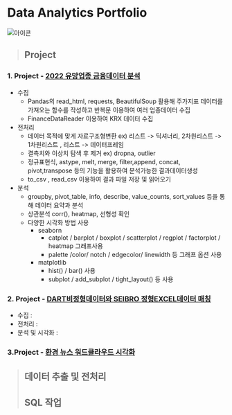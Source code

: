 # Data Analytics Portfolio
![아이콘](https://cdn.iconscout.com/icon/premium/png-256-thumb/data-analysis-1565652-1327717.png)

> ## Project
 ### 1. Project - [2022 유망업종 금융데이터 분석](https://github.com/jieunlee-hi/Portfolio/tree/main/finance_naver)
 * 수집
   * Pandas의 read_html, requests, BeautifulSoup 활용해 주가지표 데이터를 가져오는 함수를 작성하고 반복문 이용하여 여러 업종데이터 수집
   * FinanceDataReader 이용하여 KRX 데이터 수집
 * 전처리
   * 데이터 목적에 맞게 자료구조형변환 ex) 리스트 -> 딕셔너리,  2차원리스트 -> 1차원리스트 , 리스트 -> 데이터프레임
   * 결측치와 이상치 탐색 후 제거 ex) dropna, outlier 
   * 정규표현식, astype, melt, merge, filter,append, concat, pivot,transpose 등의 기능을 활용하여 분석가능한 결과데이터생성
   * to_csv , read_csv 이용하여 결과 파일 저장 및 읽어오기
 * 분석
   * groupby, pivot_table, info, describe, value_counts, sort_values 등을 통해 데이터 요약과 분석
   * 상관분석 corr(), heatmap, 선형성 확인
   * 다양한 시각화 방법 사용
     * seaborn
       * catplot / barplot / boxplot / scatterplot / regplot / factorplot / heatmap 그래프사용
       * palette /color/ notch / edgecolor/ linewidth 등 그래프 옵션 사용
     * matplotlib
       * hist() / bar() 사용
       * subplot / add_subplot / tight_layout() 등 사용

 ### 2. Project - [DART비정형데이터와 SEIBRO 정형EXCEL데이터 매칭](https://github.com/jieunlee-hi/Portfolio/tree/main/dart_seibro)
  * 수집 :
  * 전처리 :
  * 분석 및 시각화 :
 ### 3.Project  - [환경 뉴스 워드클라우드 시각화](https://github.com/jieunlee-hi/Portfolio/tree/main/environment_news)

> ## 데이터 추출 및 전처리
> ## SQL 작업

  
